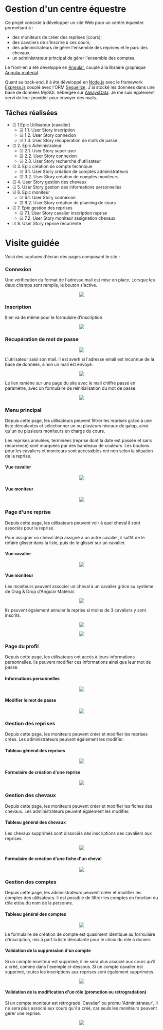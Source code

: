 

# Gestion d'un centre équestre

Ce projet consiste à développer un site Web pour un centre équestre permettant à :
- des moniteurs de créer des reprises (cours);
- des cavaliers de s'inscrire à ces cours;
- des administrateurs de gérer l'ensemble des reprises et le parc des chevaux;
- un administrateur principal de gérer l'ensemble des comptes.

Le front-en a été développé en <a href="https://angular.io/">Angular</a>, couplé à la librairie graphique <a href="https://material.angular.io/">Angular material</a>.

Quant au back-end, il à été développé en <a href="https://nodejs.org/en/">Node.js</a> avec le framework <a href="https://expressjs.com/fr/">Express.js</a> couplé avec l'ORM <a href="https://sequelize.org/">Sequelize</a>. J'ai stocké les données dans une base de données MySQL hébergée sur <a href="https://www.alwaysdata.com/fr/">AlwaysData</a>. Je me suis également servi de leur provider pour envoyer des mails.

## Tâches réalisées

-   &#x2611; 1.Epic Utilisateur (cavalier)
    -   &#x2611; 1.1. User Story inscription
    -   &#x2611; 1.2. User Story connexion
    -   &#x2611; 1.3. User Story récupération de mots de passe
-   &#x2611; 2. Epic Administrateur
    -   &#x2611; 2.1. User Story super user
    -   &#x2611; 2.2. User Story connexion
    -   &#x2611; 2.3. User Story recherche d'utilisateur
-   &#x2611; 3. Epic création de compte technique
    -   &#x2611; 3.1. User Story création de comptes administrateurs
    -   &#x2611; 3.2. User Story création de comptes moniteurs
-   &#x2611; 4. User Story gestion des chevaux
-   &#x2611; 5. User Story gestion des informations personnelles
-   &#x2611; 6. Epic moniteur
    -   &#x2611; 6.1. User Story connexion
    -   &#x2611; 6.2. User Story création de planning de cours
-   &#x2611; 7. Epic gestion des reprises
    -   &#x2611; 7.1. User Story cavalier inscription reprise
    -   &#x2611; 7.2. User Story moniteur assignation chevaux
-   &#x2611; 8. User Story reprise récurrente

# Visite guidée

Voici des captures d'écran des pages composant le site :

### Connexion

Une vérification du format de l'adresse mail est mise en place. Lorsque les deux champs sont remplis, le bouton s'active.

<p align="center"><img src="https://zupimages.net/up/20/46/71cu.jpg"></p>

### Inscription

Il en va de même pour le formulaire d'inscription.

<p align="center"><img src="https://zupimages.net/up/20/46/3t8t.jpg"></p>

### Récupération de mot de passe

<p align="center"><img src="https://zupimages.net/up/20/46/h3t7.jpg"></p>

L'utilisateur saisi son mail. Il est averti si l'adresse email est inconnue de la base de données, sinon un mail est envoyé.

<p align="center"><img src="https://zupimages.net/up/20/46/o2my.jpg"></p>

Le lien ramène sur une page du site avec le mail chiffré passé en paramètre, avec un formulaire de réinitialisation du mot de passe.

<p align="center"><img src="https://zupimages.net/up/20/46/3udi.jpg"></p>

### Menu principal

Depuis cette page, les utilisateurs peuvent filtrer les reprises grâce à une liste déroulantes et sélectionner un ou plusieurs niveaux de galop, ainsi qu'un ou plusieurs moniteurs en charge du cours.

Les reprises annulées, terminées (reprise dont la date est passée et sans récurrence) sont marquées par des bandeaux de couleurs. Les boutons pour les cavaliers et moniteurs sont accessibles ont non selon la situation de la reprise.

#### Vue cavalier
<p align="center"><img src="https://zupimages.net/up/20/46/9jis.jpg"></p>

#### Vue moniteur
<p align="center"><img src="https://zupimages.net/up/20/46/y6xt.jpg"></p>

### Page d'une reprise
Depuis cette page, les utilisateurs peuvent voir à quel cheval il sont associés pour la reprise.

Pour assigner un cheval déjà assigné à un autre cavalier, il suffit de le refaire glisser dans la liste, puis de le glisser sur un cavalier.

#### Vue cavalier
<p align="center"><img src="https://zupimages.net/up/20/46/2gtg.jpg"></p>

#### Vue moniteur

Les moniteurs peuvent associer un cheval à un cavalier grâce au système de Drag & Drop d'Angular Material.

<p align="center"><img src="https://zupimages.net/up/20/46/2713.jpg"></p>

Ils peuvent également annuler la reprise si moins de 3 cavaliers y sont inscrits.

<p align="center"><img src="https://zupimages.net/up/20/46/xgud.jpg"></p>
<p align="center"><img src="https://zupimages.net/up/20/46/7py5.jpg"></p>

### Page du profil

Depuis cette page, les utilisateurs ont accès à leurs informations personnelles. Ils peuvent modifier ces informations ainsi que leur mot de passe.

#### Informations personnelles
<p align="center"><img src="https://zupimages.net/up/20/46/4yq4.jpg"></p>

#### Modifier le mot de passe
<p align="center"><img src="https://zupimages.net/up/20/46/mb18.jpg"></p>

### Gestion des reprises

Depuis cette page, les moniteurs peuvent créer et modifier les reprises crées. Les administrateurs peuvent également les modifier.

#### Tableau général des reprises
<p align="center"><img src="https://zupimages.net/up/20/46/x2ch.jpg"></p>

#### Formulaire de création d'une reprise
<p align="center"><img src="https://zupimages.net/up/20/46/lfiv.jpg"></p>

### Gestion des chevaux

Depuis cette page, les moniteurs peuvent créer et modifier les fiches des chevaux. Les administrateurs peuvent également les modifier.

#### Tableau général des chevaux

Les chevaux supprimés sont dissociés des inscriptions des cavaliers aux reprises.

<p align="center"><img src="https://zupimages.net/up/20/46/3t1l.jpg"></p>

#### Formulaire de création d'une fiche d'un cheval
<p align="center"><img src="https://zupimages.net/up/20/46/i3ga.jpg"></p>

### Gestion des comptes

Depuis cette page, les administrateurs peuvent créer et modifier les comptes des utilisateurs. Il est possible de filtrer les comptes en fonction du rôle et/ou du nom de la personne.

#### Tableau général des comptes
<p align="center"><img src="https://zupimages.net/up/20/46/gmm1.jpg"></p>

Le formulaire de création de compte est quasiment identique au formulaire d'inscription, mis à part la liste déroulante pour le choix du rôle à donner.

#### Validation de la suppression d'un compte

Si un compte moniteur est supprimé, il ne sera plus associé aux cours qu'il a créé, comme dans l'exemple ci-dessous.
Si un compte cavalier est supprimé, toutes les inscriptions aux reprises sont également supprimées.

<p align="center"><img src="https://zupimages.net/up/20/46/q1kf.jpg"></p>

#### Validation de la modification d'un rôle (promotion ou rétrogradation)

Si un compte moniteur est rétrogradé 'Cavalier' ou promu 'Administrateur', il ne sera plus associé aux cours qu'il a créé, car seuls les moniteurs peuvent gérer une reprise.

<p align="center"><img src="https://zupimages.net/up/20/46/rf7h.jpg"></p>
